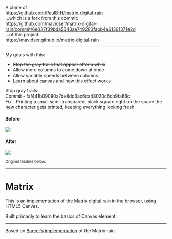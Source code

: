 <p>A clone of 
<br /><a href="https://github.com/PaulB-H/matrix-digital-rain" target="_blank">https://github.com/PaulB-H/matrix-digital-rain</a>
<br />...which is a fork from this commit:
<br /><a href="https://github.com/mavidser/matrix-digital-rain/commit/6e037f39bda5343ae749283fabb4a61361371e2d" target="_blank">https://github.com/mavidser/matrix-digital-rain/commit/6e037f39bda5343ae749283fabb4a61361371e2d</a>
<br />...of this project:
<br /><a href="https://mavidser.github.io/matrix-digital-rain" target="_blank">https://mavidser.github.io/matrix-digital-rain</a></p>

<hr />

<p>My goals with this:</p>
<ul>
<li><strike>Stop the gray trails that appear after a while</strike></li>
<li>Allow more columns to come down at once</li>
<li>Allow variable speeds between columns</li>
<li>Learn about canvas and how this effect works</li>
</ul>

<p>Stop gray trails:
<br />Commit - faf441b09090a7de8dd3ac6ca48020c6cb9fa66c
<br />Fix - Printing a small semi-transparent black square right on the space the new character gets printed, keeping everything looking fresh</p>

<h4>Before</h4>
<img src="https://github.com/PaulB-H/digitalrain/blob/main/digitalrain-before.gif">

<h4>After</h4>
<img src="https://github.com/PaulB-H/digitalrain/blob/main/digitalrain-after.gif">

<sub>Original readme below:</sub>

<hr />

# Matrix

This is an implementation of the [Matrix digital rain](http://en.wikipedia.org/wiki/Matrix_digital_rain) in the browser, using HTML5 Canvas.

Built primarily to learn the basics of Canvas element.

---

Based on [Bareel's implementation](http://runnable.com/VIo70Vp1oIZ_yxO9/matrix-rain-html5-canvas-javascript-css) of the Matrix rain.
